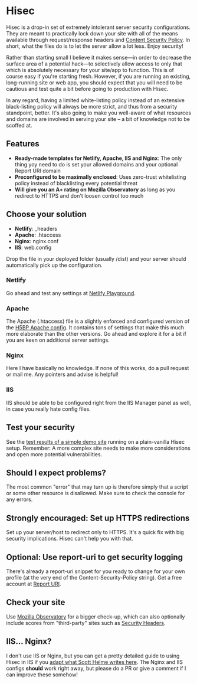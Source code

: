 # Hisec

Hisec is a drop-in set of extremely intolerant server security configurations. They are meant to practically lock down your site with all of the means available through request/response headers and [Content Security Policy](https://content-security-policy.com). In short, what the files do is to let the server allow a lot less. Enjoy security!

Rather than starting small I believe it makes sense—in order to decrease the surface area of a potential hack—to selectively allow access to only that which is absolutely necessary for your site/app to function. This is of course easy if you're starting fresh. However, if you are running an existing, long-running site or web app, you should expect that you will need to be cautious and test quite a bit before going to production with Hisec.

In any regard, having a limited white-listing policy instead of an extensive black-listing policy will always be more strict, and thus from a security standpoint, better. It's also going to make you well-aware of what resources and domains are involved in serving your site – a bit of knowledge not to be scoffed at.

## Features

* **Ready-made templates for Netlify, Apache, IIS and Nginx**: The only thing yoy need to do is set your allowed domains and your optional Report URI domain
* **Preconfigured to be maximally enclosed**: Uses zero-trust whitelisting policy instead of blacklisting every potential threat
* **Will give you an A+ rating on Mozilla Observatory** as long as you redirect to HTTPS and don't loosen control too much

## Choose your solution

* **Netlify**: _headers
* **Apache**: .htaccess
* **Nginx**: nginx.conf
* **IIS**: web.config

Drop the file in your deployed folder (usually /dist) and your server should automatically pick up the configuration.

### Netlify

Go ahead and test any settings at [Netlify Playground](https://play.netlify.com/headers).

### Apache

The Apache (.htaccess) file is a slightly enforced and configured version of the [H5BP Apache config](https://github.com/h5bp/server-configs-apache). It contains tons of settings that make this much more elaborate than the other versions. Go ahead and explore it for a bit if you are keen on additional server settings.

### Nginx

Here I have basically no knowledge. If none of this works, do a pull request or mail me. Any pointers and advise is helpful!

### IIS

IIS should be able to be configured right from the IIS Manager panel as well, in case you really hate config files.

## Test your security

See the [test results of a simple demo site](https://observatory.mozilla.org/analyze.html?host=hisec.mikaelvesavuori.se) running on a plain-vanilla Hisec setup. Remember: A more complex site needs to make more considerations and open more potential vulnerabilities.

## Should I expect problems?

The most common "error" that may turn up is therefore simply that a script or some other resource is disallowed. Make sure to check the console for any errors.

## Strongly encouraged: Set up HTTPS redirections

Set up your server/host to redirect only to HTTPS. It's a quick fix with big security implications. Hisec can't help you with that.

## Optional: Use report-uri to get security logging

There's already a report-uri snippet for you ready to change for your own profile (at the very end of the Content-Security-Policy string). Get a free account at [Report URI](https://report-uri.com).

## Check your site

Use [Mozilla Observatory](https://observatory.mozilla.org) for a bigger check-up, which can also optionally include scores from "third-party" sites such as [Security Headers](https://www.securityheaders.io).

## IIS... Nginx?

I don't use IIS or Nginx, but you can get a pretty detailed guide to using Hisec in IIS if you [adapt what Scott Helme writes here](https://scotthelme.co.uk/hardening-your-http-response-headers/). The Nginx and IIS configs **should** work right away, but please do a PR or give a comment if I can improve these somehow!